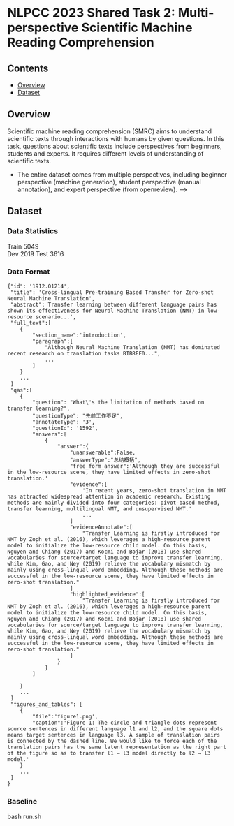 # NLPCC 2023 Shared Task 2: Multi-perspective Scientific Machine Reading Comprehension

## Contents

- [Overview](#overview)
- [Dataset](#dataset)

## Overview


Scientific machine reading comprehension (SMRC) aims to understand scientific texts through interactions with humans by given questions. In this task, questions about scientific texts include perspectives from beginners, students and experts. It requires different levels of understanding of scientific texts. 
- The entire dataset comes from multiple perspectives, including beginner perspective (machine generation), student perspective (manual annotation), and expert perspective (from openreview). -->

## Dataset

<!-- The data is available [here]().  -->

### Data Statistics

Train 5049  
Dev 2019
Test 3616

### Data Format

    {"id": '1912.01214', 
     "title": 'Cross-lingual Pre-training Based Transfer for Zero-shot Neural Machine Translation', 
     "abstract": Transfer learning between different language pairs has shown its effectiveness for Neural Machine Translation (NMT) in low-resource scenario...',  
     "full_text":[
        {
            "section_name":'introduction',
            "paragraph":[
                "Although Neural Machine Translation (NMT) has dominated recent research on translation tasks BIBREF0...",
                ...
            ]
        }
        ...
     ]
     "qas":[
        {
            "question": "What\'s the limitation of methods based on transfer learning?",
            "questionType": "先前工作不足",
            "annotateType": '3',
            "questionId": '1592',
            "answers":[
                {
                    "answer":{
                        "unanswerable":False,
                        "answerType":"总结概括",
                        "free_form_answer":'Although they are successful in the low-resource scene, they have limited effects in zero-shot translation.'
                        "evidence":[
                            'In recent years, zero-shot translation in NMT has attracted widespread attention in academic research. Existing methods are mainly divided into four categories: pivot-based method, transfer learning, multilingual NMT, and unsupervised NMT.'
                            ...
                        ]
                        "evidenceAnnotate":[
                            "Transfer Learning is firstly introduced for NMT by Zoph et al. (2016), which leverages a high-resource parent model to initialize the low-resource child model. On this basis, Nguyen and Chiang (2017) and Kocmi and Bojar (2018) use shared vocabularies for source/target language to improve transfer learning, while Kim, Gao, and Ney (2019) relieve the vocabulary mismatch by mainly using cross-lingual word embedding. Although these methods are successful in the low-resource scene, they have limited effects in zero-shot translation."
                        ]
                        "highlighted_evidence":[
                            "Transfer Learning is firstly introduced for NMT by Zoph et al. (2016), which leverages a high-resource parent model to initialize the low-resource child model. On this basis, Nguyen and Chiang (2017) and Kocmi and Bojar (2018) use shared vocabularies for source/target language to improve transfer learning, while Kim, Gao, and Ney (2019) relieve the vocabulary mismatch by mainly using cross-lingual word embedding. Although these methods are successful in the low-resource scene, they have limited effects in zero-shot translation."
                        ]
                    }
                }
            ]

        }
        ...
     ]
     "figures_and_tables": [
        {
            "file":'figure1.png',
            "caption":'Figure 1: The circle and triangle dots represent source sentences in different language l1 and l2, and the square dots means target sentences in language l3. A sample of translation pairs is connected by the dashed line. We would like to force each of the translation pairs has the same latent representation as the right part of the figure so as to transfer l1 → l3 model directly to l2 → l3 model.'
        }
        ...
     ]
    }
### Baseline
bash run.sh